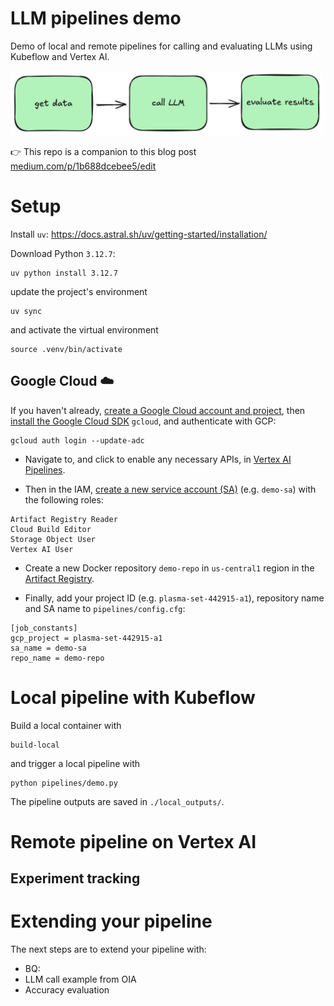 # LLM pipelines demo 

Demo of local and remote pipelines for calling and evaluating LLMs using Kubeflow and Vertex AI.

<img src="docs/imgs/demo.png" width=500cm>

👉 This repo is a companion to this blog post [medium.com/p/1b688dcebee5/edit](medium.com/p/1b688dcebee5/edit)

# Setup 

Install `uv`: https://docs.astral.sh/uv/getting-started/installation/

Download Python `3.12.7`:
```shell
uv python install 3.12.7
```
update the project's environment 
```shell
uv sync
```
and activate the virtual environment
```shell
source .venv/bin/activate
```

## Google Cloud ☁️
If you haven't already, [create a Google Cloud account and project](https://console.cloud.google.com/getting-started), 
then [install the Google Cloud SDK](https://cloud.google.com/sdk/docs/install) `gcloud`, and authenticate with GCP:
```shell
gcloud auth login --update-adc
```

- Navigate to, and click to enable any necessary APIs, in [Vertex AI Pipelines](https://console.cloud.google.com/vertex-ai/pipelines). 

- Then in the IAM, [create a new service account (SA)](https://console.cloud.google.com/iam-admin/serviceaccounts) (e.g. `demo-sa`) with the following roles: 
```
Artifact Registry Reader
Cloud Build Editor
Storage Object User
Vertex AI User
````

- Create a new Docker repository `demo-repo` in `us-central1` region in the [Artifact Registry](https://console.cloud.google.com/artifacts).

- Finally,  add your project ID (e.g. `plasma-set-442915-a1`), repository name and SA name to `pipelines/config.cfg`:
```
[job_constants]
gcp_project = plasma-set-442915-a1
sa_name = demo-sa
repo_name = demo-repo
```



# Local pipeline with Kubeflow
Build a local container with 
```shell
build-local
```
and trigger a local pipeline with 
```shell
python pipelines/demo.py
```

The pipeline outputs are saved in `./local_outputs/`.

# Remote pipeline on Vertex AI


## Experiment tracking

# Extending your pipeline
The next steps are to extend your pipeline with: 
- BQ: 
- LLM call example from OIA
- Accuracy evaluation

